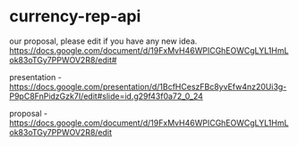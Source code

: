 # currency-rep-api

our proposal, please edit if you have any new idea.
https://docs.google.com/document/d/19FxMvH46WPICGhEOWCgLYL1HmLok83oTGy7PPWOV2R8/edit#

presentation - https://docs.google.com/presentation/d/1BcfHCeszFBc8yvEfw4nz20Ui3g-P9pC8FnPidzGzk7I/edit#slide=id.g29f43f0a72_0_24

proposal - https://docs.google.com/document/d/19FxMvH46WPICGhEOWCgLYL1HmLok83oTGy7PPWOV2R8/edit
